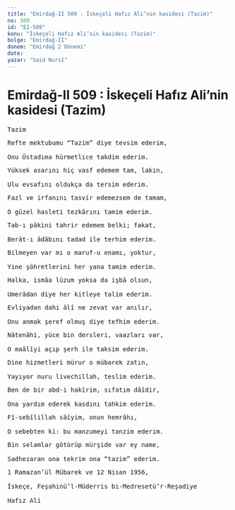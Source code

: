 ```yaml
---
title: "Emirdağ-II 509 : İskeçeli Hafız Ali’nin kasidesi (Tazim)"
no: 509
id: "E2-509"
konu: "İskeçeli Hafız Ali’nin kasidesi (Tazim)"
bolge: "Emirdağ-II"
donem: "Emirdağ 2 Dönemi"
date: 
yazar: "Said Nursî"
---
```


# Emirdağ-II 509 : İskeçeli Hafız Ali’nin kasidesi (Tazim)

<pre>
Tazim
</pre>

<pre>
Refte mektubumu “Tazim” diye tevsim ederim,
 
Onu Üstadıma hürmetlice takdim ederim.
</pre>

<pre>
Yüksek asarını hiç vasf edemem tam, lakin,
 
Ulu evsafını oldukça da tersim ederim.
</pre>

<pre>
Fazl ve irfanını tasvir edemezsem de tamam,
 
O güzel hasleti tezkârını tamim ederim.
</pre>

<pre>
Tab-ı pâkini tahrir edemem belki; fakat,
 
Berât-ı âdâbını tadad ile terhim ederim.
</pre>

<pre>
Bilmeyen var mı o maruf-u enamı, yoktur,
 
Yine şöhretlerini her yana tamim ederim.
</pre>

<pre>
Halka, ismâa lüzum yoksa da işbâ olsun,
 
Umerâdan diye her kitleye talim ederim.
</pre>

<pre>
Evliyadan dahi âlî ne zevat var anılır,
 
Onu anmak şeref olmuş diye tefhim ederim.
</pre>

<pre>
Nâtenâhi, yüce bin dersleri, vaazları var,
 
O maâlîyi açıp şerh ile taksim ederim.
</pre>

<pre>
Dine hizmetleri mürur o mübarek zatın,
 
Yayıyor nuru livechillah, teslim ederim.
</pre>

<pre>
Ben de bir abd-i hakîrim, sıfatım dâîdir,
 
Ona yardım ederek kasdını tahkim ederim.
</pre>

<pre>
Fî-sebîlillah sâîyim, onun hemrâhı,
 
O sebebten ki: bu manzumeyi tanzim ederim.
</pre>

<pre>
Bin selamlar götürüp mürşide var ey name,
 
Sadhezaran ona tekrim ona “tazim” ederim.
</pre>

<pre>
1 Ramazan’ül Mübarek ve 12 Nisan 1956,
 
İskeçe, Feşahinü’l-Müderris bi-Medresetü’r-Reşadiye
 
Hafız Ali
</pre>

